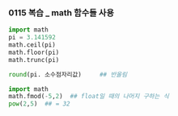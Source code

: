 ### 0115 복습 _ math 함수들 사용

```python
import math
pi = 3.141592
math.ceil(pi)
math.floor(pi)
math.trunc(pi)

round(pi. 소수점자리값)     ## 반올림
```

```python
import math
math.fmod(-5,2)  ## float일 때의 나머지 구하는 식
pow(2,5)  ## = 32
```

